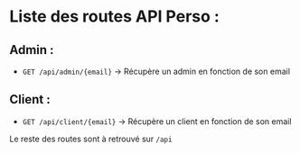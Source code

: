 # Liste des routes API Perso :
## Admin :
- `GET /api/admin/{email}` -> Récupère un admin en fonction de son email
## Client :
- `GET /api/client/{email}` -> Récupère un client en fonction de son email

Le reste des routes sont à retrouvé sur `/api`
